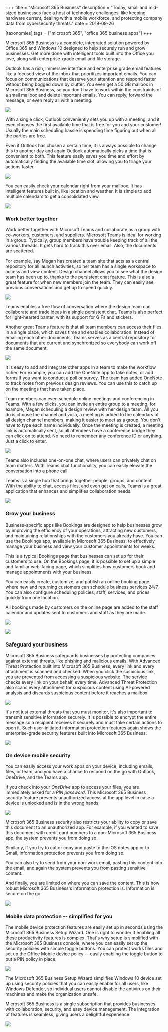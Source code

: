 +++
title = "Microsoft 365 Business"
description = "Today, small and mid-sized businesses face a host of technology challenges, like keeping hardware current, dealing with a mobile workforce, and protecting company data from cybersecurity threats."
date = 2019-09-26

[taxonomies]
tags = ["microsoft 365", "office 365 business apps"]
+++

Microsoft 365 Business is a complete, integrated solution powered by
Office 365 and Windows 10 designed to help securely run and grow
businesses. Get more done with intelligent tools built into the Office
you love, along with enterprise-grade email and file storage.

Outlook has a rich, immersive interface and enterprise grade email
features like a focused view of the inbox that prioritizes important
emails. You can focus on communications that deserve your attention and
respond faster without being bogged down by clutter. You even get a 50
GB mailbox in Microsoft 365 Business, so you don't have to work within
the constraints of a small mailbox and delete important emails. You can
reply, forward the message, or even reply all with a meeting.

![](https://o365hq.com/images/523.png)

With a single click, Outlook conveniently sets you up with a meeting, and
it even chooses the first available time that is free for you and your
customer! Usually the main scheduling hassle is spending time figuring
out when all the parties are free.

Even if Outlook has chosen a certain time, it is always possible to
change this to another day and again Outlook automatically picks a time
that is convenient to both. This feature easily saves you time and
effort by automatically finding the available time slot, allowing you to
triage your actions faster.

![](https://o365hq.com/images/520.png)

You can easily check your calendar right from your mailbox. It has
intelligent features built in, like location and weather. It is simple to
add multiple calendars to get a consolidated view.

![](https://o365hq.com/images/524.png)

### Work better together

Work better together with Microsoft Teams and collaborate as a group
with co-workers, customers, and suppliers. Microsoft Teams is ideal for
working in a group. Typically, group members have trouble keeping track
of all the various threads. It gets hard to track this over email. Also,
the documents are scattered.

For example, say Megan has created a team site that acts as a central 
repository for all launch activities, so her team has a single workspace to access and
view content. Design channel allows you to see what the design team has
been up to, thanks to the persistent chat feature. This is also a great
feature for when new members join the team. They can easily see previous
conversations and get up to speed quickly.

![](https://o365hq.com/images/522.png)

Teams enables a free flow of conversation where the design team can
collaborate and trade ideas in a single persistent chat. Teams is also
perfect for light-hearted banter, with its support for GIFs and
stickers.

Another great Teams feature is that all team members can access their
files in a single place, which saves time and enables collaboration.
Instead of emailing each other documents, Teams serves as a central
repository for documents that are current and synchronized so everybody
can work off the same document.

![](https://o365hq.com/images/527.png)

It is easy to add and integrate other apps in a team to make the
workflow richer. For example, you can add the OneNote app to take notes,
or add forms if you want to conduct a poll or survey. The team has added
OneNote to track notes from previous design reviews. You can use this to
catch up on the meetings that have taken place.

Team members can even schedule online meetings and conferencing in
Teams. With a few clicks, you can invite an entire group to a meeting,
for example, Megan scheduling a design review with her design team. All you do
is choose the channel and voila, a meeting is added to the calendars of
all design channel members, making it easier to meet as a group. You
don't have to type each name individually. Once the meeting is created, a
meeting link is automatically sent, so all attendees have a conference
bridge they can click on to attend. No need to remember any conference
ID or anything. Just a click to enter.

![](https://o365hq.com/images/529.png)

Teams also includes one-on-one chat, where users can privately chat on
team matters. With Teams chat functionality, you can easily elevate the
conversation into a phone call.

Teams is a single hub that brings together people, groups, and content.
With the ability to chat, access files, and even get on calls, Teams is a
great application that enhances and simplifies collaboration needs.

![](https://o365hq.com/images/532.png)

### Grow your business

Business-specific apps like Bookings are designed to help businesses
grow by improving the efficiency of your operations, attracting new
customers, and maintaining relationships with the customers you already
have. You can use the Bookings app, available in Microsoft 365 Business,
to effectively manage your business and view your customer appointments
for weeks.

This is a typical Bookings page that businesses can set up for their
customers to use. On the Bookings page, it is possible to set up a
simple and familiar web-facing page, which simplifies how customers book
and manage appointments with your business.

You can easily create, customize, and publish an online booking page
where new and returning customers can schedule business services 24/7.\
You can also configure scheduling policies, staff, services, and prices
quickly from one location.

All bookings made by customers on the online page are added to the staff
calendar and updates sent to customers and staff as they are made.

![](https://o365hq.com/images/525.png)

![](https://o365hq.com/images/528.png)

### Safeguard your business

Microsoft 365 Business safeguards businesses by protecting companies
against external threats, like phishing and malicious emails. With
Advanced Threat Protection built into Microsoft 365 Business, every
link and every attachment is scanned and checked. When you click the
suspicious link, you are prevented from accessing a suspicious website.
The service checks every link on your behalf, every time. Advanced Threat
Protection also scans every attachment for suspicious content using
AI-powered analysis and discards suspicious content before it reaches a
mailbox.

![](https://o365hq.com/images/530.png)

It's not just external threats that you must monitor, it's also
important to transmit sensitive information securely. It is
possible to encrypt the entire message so a recipient receives it
securely and must take certain actions to open it. Such user-initiated
information protection features again shows the enterprise-grade
security features built into Microsoft 365 Business.

![](https://o365hq.com/images/526.png)

### On device mobile security

You can easily access your work apps on your device, including emails,
files, or team, and you have a chance to respond on the go with Outlook,
OneDrive, and the Teams app.

If you check into your *OneDrive* app to access your files, you are
immediately asked for a *PIN password*. This Microsoft 365
Business security feature prevents unauthorized access at the app level
in case a device is unlocked and is in the wrong hands.

![](https://o365hq.com/images/533.png)

Microsoft 365 Business security also restricts your ability to copy or
save this document to an unauthorized app. For example, if you wanted to
save this document with credit card numbers to a non-Microsoft
365 Business app, the system prevents you from doing so.

Similarly, if you try to cut or copy and paste to the iOS notes app or
to Gmail, information protection prevents you from doing so.

You can also try to send from your non-work email, pasting this content
into the email, and again the system prevents you from pasting sensitive
content.

And finally, you are limited on where you can save the content. This is
how robust Microsoft 365 Business's information protection is.
Information is secure on the go.

![](https://o365hq.com/images/534.png)

### Mobile data protection -- simplified for you

The mobile device protection features are easily set up in seconds using
the Microsoft 365 Business Setup Wizard. One is right to wonder if
enabling all these productivity features is complex. That's why setup is
simplified with the Microsoft 365 Business console, where you can easily
set up the security policies with simple toggle buttons. You can protect
works files and set up the Office Mobile device policy -- easily
enabling the toggle button to put a PIN policy in place.

![](https://o365hq.com/images/531.png)

The Microsoft 365 Business Setup Wizard simplifies Windows 10 device
set up using security policies that you can easily enable for all users,
like Windows Defender, so individual users cannot disable the antivirus on
their machines and make the organization unsafe.

Microsoft 365 Business is a single subscription that provides businesses
with collaboration, security, and easy device management. The
integration of features is seamless, giving users a delightful
experience.

![](https://o365hq.com/images/521.png)
